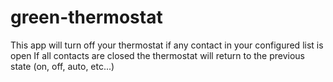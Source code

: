 # green-thermostat

This app will turn off your thermostat if any contact in your configured list is open
If all contacts are closed the thermostat will return to the previous state (on, off, auto, etc...)
